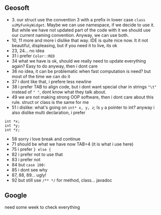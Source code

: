 ## Geosoft

- 3\. our struct use the convention 3 with a prefix in lower case
  `class uiMyFunkyWidget`. Maybe we can use namespace, if we decide to
  use it. But while we have not updated part of the code with it we
  should use our current naming convention. Anyway, we can use both.
- 10, 11 more and more i dislike that way. IDE is quite nice now. It it
  not beautiful, displeasing, but if you need it to live, its ok
- 23, 24... no idea
- 31 i prefer `Color::RED`
- 34 what we have is ok, should we really need to update everything
  again? Easy to do anyway, then i dont care
- 36 no idea, it can be problematic when fast computation is need? but
  most of the time we can do it
- 37 i dont like that, i prefere less newline
- 38 i prefer TAB to align code, but i dont want special char in strings
  `"\t"` instead of `" "`, dont know what they talk about.
- 49 we are not making strong OOP software, then i dont care about this
  rule. struct or class is the same for me
- 51 i dislike: what's going on `int* x, y, z`; Is `y` a pointer to int?
  anyway i also dislike multi declaration, i prefer

<!-- -->

    int *x;
    int *y;
    int *z;

- 58 sorry i love break and continue
- 71 should be what we have now TAB=4 (it is what i use here)
- 75 i prefer `} else {`
- 82 i prefer not to use that
- 83 i prefer not
- 84 but `case 100:`
- 85 i dont see why
- 87, 88, 89... ugly!
- 92 but still use `/** */` for method, class... javadoc

## Google

need some week to check everything